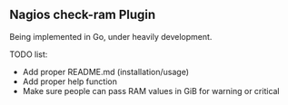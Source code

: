 ## Nagios check-ram Plugin

Being implemented in Go, under heavily development.

TODO list:
- Add proper README.md (installation/usage)
- Add proper help function
- Make sure people can pass RAM values in GiB for warning or critical
